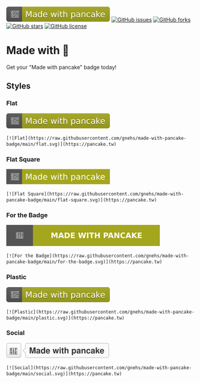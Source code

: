 [![Plastic](https://raw.githubusercontent.com/gnehs/made-with-pancake-badge/main/plastic.svg)](https://pancake.tw)
[![GitHub issues](https://img.shields.io/github/issues/gnehs/made-with-pancake-badge)](https://github.com/gnehs/made-with-pancake-badge/issues)
[![GitHub forks](https://img.shields.io/github/forks/gnehs/made-with-pancake-badge)](https://github.com/gnehs/made-with-pancake-badge/network)
[![GitHub stars](https://img.shields.io/github/stars/gnehs/made-with-pancake-badge)](https://github.com/gnehs/made-with-pancake-badge/stargazers)
[![GitHub license](https://img.shields.io/github/license/gnehs/made-with-pancake-badge)](https://github.com/gnehs/made-with-pancake-badge)
# Made with 🥞
Get your "Made with pancake" badge today!
## Styles
### Flat
[![Flat](https://raw.githubusercontent.com/gnehs/made-with-pancake-badge/main/flat.svg)](https://pancake.tw)
```
[![Flat](https://raw.githubusercontent.com/gnehs/made-with-pancake-badge/main/flat.svg)](https://pancake.tw)
```
### Flat Square
[![Flat Square](https://raw.githubusercontent.com/gnehs/made-with-pancake-badge/main/flat-square.svg)](https://pancake.tw)
```
[![Flat Square](https://raw.githubusercontent.com/gnehs/made-with-pancake-badge/main/flat-square.svg)](https://pancake.tw)
```
### For the Badge
[![For the Badge](https://raw.githubusercontent.com/gnehs/made-with-pancake-badge/main/for-the-badge.svg)](https://pancake.tw)
```
[![For the Badge](https://raw.githubusercontent.com/gnehs/made-with-pancake-badge/main/for-the-badge.svg)](https://pancake.tw)
```
### Plastic
[![Plastic](https://raw.githubusercontent.com/gnehs/made-with-pancake-badge/main/plastic.svg)](https://pancake.tw)
```
[![Plastic](https://raw.githubusercontent.com/gnehs/made-with-pancake-badge/main/plastic.svg)](https://pancake.tw)
```
### Social
[![Social](https://raw.githubusercontent.com/gnehs/made-with-pancake-badge/main/social.svg)](https://pancake.tw)
```
[![Social](https://raw.githubusercontent.com/gnehs/made-with-pancake-badge/main/social.svg)](https://pancake.tw)
```

